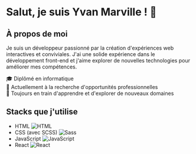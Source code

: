 # Salut, je suis Yvan Marville ! 👋

## À propos de moi
Je suis un développeur passionné par la création d'expériences web interactives et conviviales. J'ai une solide expérience dans le développement front-end et j'aime explorer de nouvelles technologies pour améliorer mes compétences.

🎓 Diplômé en informatique  
💼 Actuellement à la recherche d'opportunités professionnelles  
🌱 Toujours en train d'apprendre et d'explorer de nouveaux domaines  

## Stacks que j'utilise

- HTML ![HTML](https://img.shields.io/badge/-HTML-orange)
- CSS (avec SCSS) ![Sass](https://img.shields.io/badge/-Sass-pink)
- JavaScript ![JavaScript](https://img.shields.io/badge/-JavaScript-yellow)
- React ![React](https://img.shields.io/badge/-React-blue)
